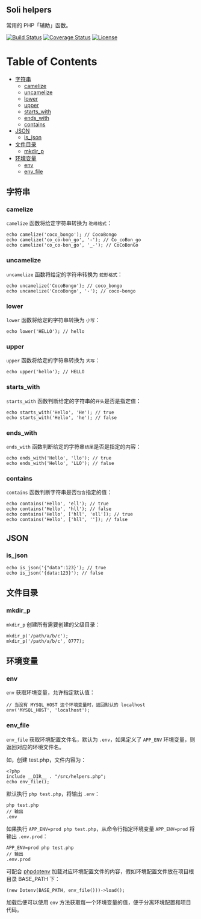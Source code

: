Soli helpers
------------

常用的 PHP「辅助」函数。

[![Build Status](https://travis-ci.org/soliphp/helpers.svg?branch=master)](https://travis-ci.org/soliphp/helpers)
[![Coverage Status](https://coveralls.io/repos/github/soliphp/helpers/badge.svg?branch=master)](https://coveralls.io/github/soliphp/helpers?branch=master)
[![License](https://poser.pugx.org/soliphp/helpers/license)](https://packagist.org/packages/soliphp/helpers)

Table of Contents
=================

* [字符串](#字符串)
    * [camelize](#camelize)
    * [uncamelize](#uncamelize)
    * [lower](#lower)
    * [upper](#upper)
    * [starts_with](#starts_with)
    * [ends_with](#ends_with)
    * [contains](#contains)
* [JSON](#json)
    * [is_json](#is_json)
* [文件目录](#文件目录)
    * [mkdir_p](#mkdir_p)
* [环境变量](#环境变量)
    * [env](#env)
    * [env_file](#env_file)

## 字符串

### camelize

`camelize` 函数将给定字符串转换为 `驼峰格式`：

    echo camelize('coco_bongo'); // CocoBongo
    echo camelize('co_co-bon_go', '-'); // Co_coBon_go
    echo camelize('co_co-bon_go', '_-'); // CoCoBonGo

### uncamelize

`uncamelize` 函数将给定的字符串转换为 `蛇形格式`：

    echo uncamelize('CocoBongo'); // coco_bongo
    echo uncamelize('CocoBongo', '-'); // coco-bongo

### lower

`lower` 函数将给定的字符串转换为 `小写`：

    echo lower('HELLO'); // hello

### upper

`upper` 函数将给定的字符串转换为 `大写`：

    echo upper('hello'); // HELLO

### starts_with

`starts_with` 函数判断给定的字符串的`开头`是否是指定值：

    echo starts_with('Hello', 'He'); // true
    echo starts_with('Hello', 'he'); // false

### ends_with

`ends_with` 函数判断给定的字符串`结尾`是否是指定的内容：

    echo ends_with('Hello', 'llo'); // true
    echo ends_with('Hello', 'LLO'); // false

### contains

`contains` 函数判断字符串是否`包含`指定的值：

    echo contains('Hello', 'ell'); // true
    echo contains('Hello', 'hll'); // false
    echo contains('Hello', ['hll', 'ell']); // true
    echo contains('Hello', ['hll', '']); // false

## JSON

### is_json

    echo is_json('{"data":123}'); // true
    echo is_json('{data:123}'); // false

## 文件目录

### mkdir_p

`mkdir_p` 创建所有需要创建的父级目录：

    mkdir_p('/path/a/b/c');
    mkdir_p('/path/a/b/c', 0777);

## 环境变量

### env

`env` 获取环境变量，允许指定默认值：

    // 当没有 MYSQL_HOST 这个环境变量时，返回默认的 localhost
    env('MYSQL_HOST', 'localhost');

### env_file

`env_file` 获取环境配置文件名，默认为 `.env`，如果定义了 `APP_ENV`
环境变量，则返回对应的环境文件名。

如，创建 test.php，文件内容为：

    <?php
    include __DIR__ . "/src/helpers.php";
    echo env_file();

默认执行 `php test.php`，将输出 `.env`：

    php test.php
    // 输出
    .env

如果执行 `APP_ENV=prod php test.php`，从命令行指定环境变量 `APP_ENV=prod` 将输出 `.env.prod`：

    APP_ENV=prod php test.php
    // 输出
    .env.prod

可配合 [phpdotenv] 加载对应环境配置文件的内容，假如环境配置文件放在项目根目录
BASE_PATH 下：

    (new Dotenv(BASE_PATH, env_file()))->load();

加载后便可以使用 `env` 方法获取每一个环境变量的值，便于分离环境配置和项目代码。

[phpdotenv]: https://github.com/vlucas/phpdotenv
